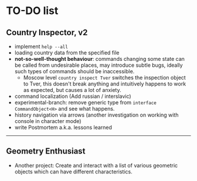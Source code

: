 # TO-DO list

## Country Inspector, v2
- implement `help --all`
- loading country data from the specified file
- **not-so-well-thought behaviour**: commands changing some state can be called from undesirable places, 
  may introduce subtle bugs, ideally such types of commands should be inaccessible. 
  - Moscow level `country inspect Tver` switches the inspection object to Tver, 
    this doesn't break anything and intuitively happens to work as expected,
    but causes a lot of anxiety.
- command localization (Add russian / interslavic)
- experimental-branch: remove generic type from `interface CommandObject<H>` and see what happens.
- history navigation via arrows (another investigation on working with console in character mode)
- write Postmortem a.k.a. lessons learned

----
## Geometry Enthusiast
- Another project: Create and interact with a list of various geometric objects
    which can have different characteristics.
